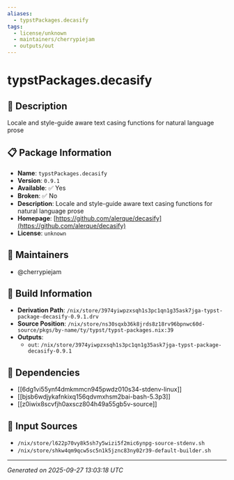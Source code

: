 ```yaml
---
aliases:
  - typstPackages.decasify
tags:
  - license/unknown
  - maintainers/cherrypiejam
  - outputs/out
---
```


# typstPackages.decasify

## 📝 Description

Locale and style-guide aware text casing functions for natural language prose

## 📋 Package Information

- **Name**: `typstPackages.decasify`
- **Version**: `0.9.1`
- **Available**: ✅ Yes
- **Broken**: ✅ No
- **Description**: Locale and style-guide aware text casing functions for natural language prose
- **Homepage**: [https://github.com/alerque/decasify](https://github.com/alerque/decasify)
- **License**: `unknown`
## 👥 Maintainers

- @cherrypiejam


## 🔧 Build Information

- **Derivation Path**: `/nix/store/3974yiwpzxsqh1s3pc1qn1g35ask7jga-typst-package-decasify-0.9.1.drv`
- **Source Position**: `/nix/store/ns30sqxb36k8jrds8z18rv96bpnwc60d-source/pkgs/by-name/ty/typst/typst-packages.nix:39`
- **Outputs**:
  - `out`:  `/nix/store/3974yiwpzxsqh1s3pc1qn1g35ask7jga-typst-package-decasify-0.9.1`

## 🔗 Dependencies

- [[6dg1vi55ynf4dmkmmcn945pwdz010s34-stdenv-linux]]
- [[bjsb6wdjykafnkixq156qdvmxhsm2bai-bash-5.3p3]]
- [[z0iwix8scvfjh0axscz804h49a55gb5v-source]]

## 📁 Input Sources

- `/nix/store/l622p70vy8k5sh7y5wizi5f2mic6ynpg-source-stdenv.sh`
- `/nix/store/shkw4qm9qcw5sc5n1k5jznc83ny02r39-default-builder.sh`

---
*Generated on 2025-09-27 13:03:18 UTC*
